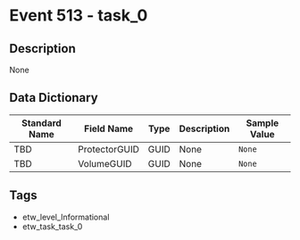# Event 513 - task_0

## Description
None

## Data Dictionary
|Standard Name|Field Name|Type|Description|Sample Value|
|---|---|---|---|---|
|TBD|ProtectorGUID|GUID|None|`None`|
|TBD|VolumeGUID|GUID|None|`None`|

## Tags
* etw_level_Informational
* etw_task_task_0